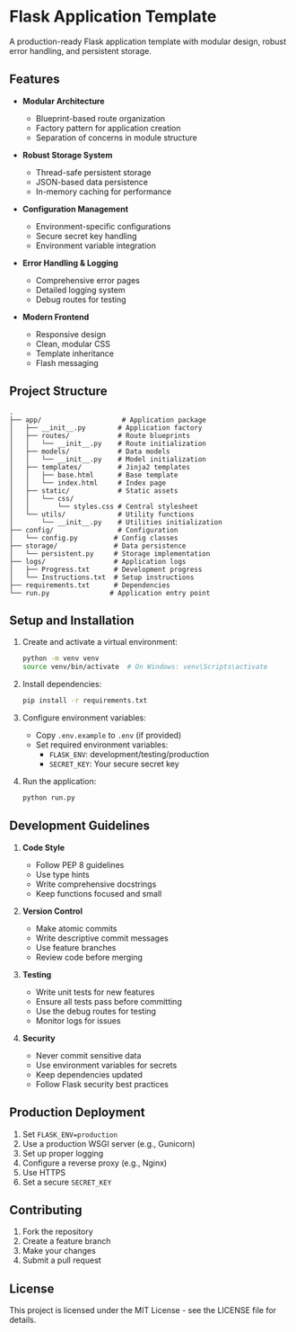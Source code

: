 # Flask Application Template

A production-ready Flask application template with modular design, robust error handling, and persistent storage.

## Features

- **Modular Architecture**
  - Blueprint-based route organization
  - Factory pattern for application creation
  - Separation of concerns in module structure

- **Robust Storage System**
  - Thread-safe persistent storage
  - JSON-based data persistence
  - In-memory caching for performance

- **Configuration Management**
  - Environment-specific configurations
  - Secure secret key handling
  - Environment variable integration

- **Error Handling & Logging**
  - Comprehensive error pages
  - Detailed logging system
  - Debug routes for testing

- **Modern Frontend**
  - Responsive design
  - Clean, modular CSS
  - Template inheritance
  - Flash messaging

## Project Structure

```
.
├── app/                    # Application package
│   ├── __init__.py        # Application factory
│   ├── routes/            # Route blueprints
│   │   └── __init__.py    # Route initialization
│   ├── models/            # Data models
│   │   └── __init__.py    # Model initialization
│   ├── templates/         # Jinja2 templates
│   │   ├── base.html      # Base template
│   │   └── index.html     # Index page
│   ├── static/            # Static assets
│   │   └── css/
│   │       └── styles.css # Central stylesheet
│   └── utils/             # Utility functions
│       └── __init__.py    # Utilities initialization
├── config/                # Configuration
│   └── config.py         # Config classes
├── storage/              # Data persistence
│   └── persistent.py     # Storage implementation
├── logs/                 # Application logs
│   ├── Progress.txt      # Development progress
│   └── Instructions.txt  # Setup instructions
├── requirements.txt      # Dependencies
└── run.py               # Application entry point
```

## Setup and Installation

1. Create and activate a virtual environment:
   ```bash
   python -m venv venv
   source venv/bin/activate  # On Windows: venv\Scripts\activate
   ```

2. Install dependencies:
   ```bash
   pip install -r requirements.txt
   ```

3. Configure environment variables:
   - Copy `.env.example` to `.env` (if provided)
   - Set required environment variables:
     - `FLASK_ENV`: development/testing/production
     - `SECRET_KEY`: Your secure secret key

4. Run the application:
   ```bash
   python run.py
   ```

## Development Guidelines

1. **Code Style**
   - Follow PEP 8 guidelines
   - Use type hints
   - Write comprehensive docstrings
   - Keep functions focused and small

2. **Version Control**
   - Make atomic commits
   - Write descriptive commit messages
   - Use feature branches
   - Review code before merging

3. **Testing**
   - Write unit tests for new features
   - Ensure all tests pass before committing
   - Use the debug routes for testing
   - Monitor logs for issues

4. **Security**
   - Never commit sensitive data
   - Use environment variables for secrets
   - Keep dependencies updated
   - Follow Flask security best practices

## Production Deployment

1. Set `FLASK_ENV=production`
2. Use a production WSGI server (e.g., Gunicorn)
3. Set up proper logging
4. Configure a reverse proxy (e.g., Nginx)
5. Use HTTPS
6. Set a secure `SECRET_KEY`

## Contributing

1. Fork the repository
2. Create a feature branch
3. Make your changes
4. Submit a pull request

## License

This project is licensed under the MIT License - see the LICENSE file for details. 